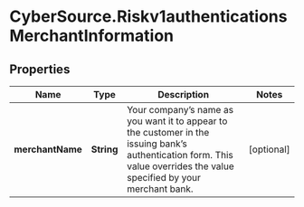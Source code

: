 # CyberSource.Riskv1authenticationsMerchantInformation

## Properties
Name | Type | Description | Notes
------------ | ------------- | ------------- | -------------
**merchantName** | **String** | Your company’s name as you want it to appear to the customer in the issuing bank’s authentication form. This value overrides the value specified by your merchant bank.  | [optional] 


